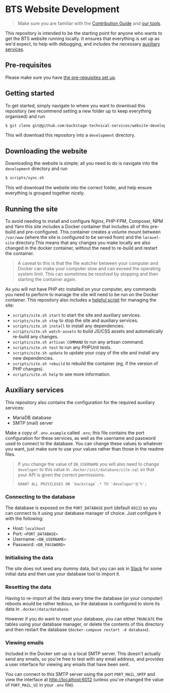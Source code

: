 # BTS Website Development

> Make sure you are familiar with the [Contribution
> Guide][contribution-guide] and [our tools][development-tools].

This repository is intended to be the starting point for anyone who
wants to get the BTS website running locally. It ensures that everything
is set up as we'd expect, to help with debugging, and includes the
necessary [auxiliary services](#auxiliary-services).

## Pre-requisites

Please make sure you have [the pre-requisites set up][prerequisites].

## Getting started

To get started, simply navigate to where you want to download this
repository (we recommend setting a new folder up to keep everything
organised) and run

```sh
$ git clone git@github.com:backstage-technical-services/website-development.git development
```

This will download this repository into a `development` directory.

## Downloading the website

Downloading the website is simple; all you need to do is navigate into
the `development` directory and run

```sh
$ scripts/sync.sh
```

This will download the website into the correct folder, and help ensure
everything is grouped together nicely.

## Running the site

To avoid needing to install and configure Nginx, PHP-FPM, Composer, NPM
and Yarn this site includes a Docker container that includes all of this
pre-build and pre-configured. This container creates a volume mount
between `/var/www` (where the site is configured to be served from) and
the `laravel-site` directory.This means that any changes you make
locally are also changed in the docker container, without the need to
re-build and restart the container.

> A caveat to this is that the file watcher between your computer and
> Docker can make your computer slow and can exceed the operating system
> limit. This can sometimes be resolved by stopping and then starting
> the container again.

As you will not have PHP etc installed on your computer, any commands
you need to perform to manage the site will need to be run on the Docker
container. This repository also includes a
[helpful script](scripts/site.sh) for managing the site:

* `scripts/site.sh start` to start the site and auxiliary services.
* `scripts/site.sh stop` to stop the site and auxiliary services.
* `scripts/site.sh install` to install any dependencies.
* `scripts/site.sh watch-assets` to build JS/CSS assets and
  automatically re-build any changes.
* `scripts/site.sh artisan COMMAND` to run any artisan command.
* `scripts/site.sh test` to run any PHPUnit tests.
* `scripts/site.sh update` to update your copy of the site and install
  any new dependencies.
* `scripts/site.sh rebuild` to rebuild the container (eg, if the version
  of PHP changes).
* `scripts/site.sh help` to see more information.

## Auxiliary services

This repository also contains the configuration for the required
auxiliary services:

* MariaDB database
* SMTP (mail) server

Make a copy of `.env.example` called `.env`; this file contains the port
configuration for these services, as well as the username and password
used to connect to the database. You can change these values to whatever
you want, just make sure to use your values rather than those in the
readme files.

> If you change the value of `DB_USERNAME` you will also need to change
> `developer` to this value in `.docker/init/database/site.sql` so that
> your API is given the correct permissions.
>
> ```mysql
> GRANT ALL PRIVILEGES ON `backstage`.* TO 'developer'@'%';
> ```

### Connecting to the database

The database is exposed on the `PORT_DATABASE` port (default `6011`) so
you can connect to it using your database manager of choice. Just
configure it with the following:

* Host: `localhost`
* Port: `<PORT_DATABASE>`
* Username: `<DB_USERNAME>`
* Password: `<DB_PASSWORD>`

### Initialising the data

The site does not seed any dummy data, but you can ask in [Slack][slack]
for some initial data and then use your database tool to import it.

### Resetting the data

Having to re-import all the data every time the database (or your
computer) reboots would be rather tedious, so the database is configured
to store its data in `.docker/data/database`.

However if you do want to reset your database, you can either `TRUNCATE`
the tables using your database manager, or delete the contents of this
directory and then restart the database (`docker-compose restart -d
database`).

### Viewing emails

Included in the Docker set-up is a local SMTP server. This doesn't
actually send any emails, so you're free to test with any email address,
and provides a user interface for viewing any emails that have been
sent.

You can connect to this SMTP server using the port `PORT_MAIL_SMTP` and
view the interface at [http://localhost:6012][smtp-ui] (unless you've
changed the value of `PORT_MAIL_UI` in your `.env` file).

[prerequisites]: https://github.com/backstage-technical-services/hub/blob/master/docs/contributing/Developing.md#pre-requisites
[contribution-guide]: https://github.com/backstage-technical-services/hub/blob/master/Contributing.md
[development-tools]: https://github.com/backstage-technical-services/hub/blob/master/docs/Our%20Tools.md
[slack]: https://bts-website.slack.com
[smtp-ui]: http://localhost:6022


